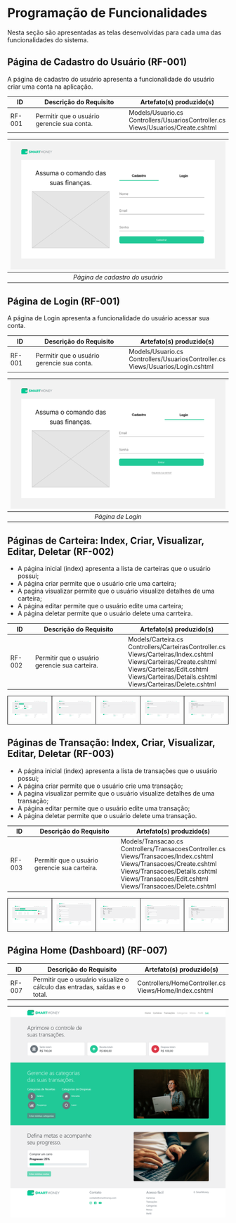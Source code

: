 # Programação de Funcionalidades

<!-- <span style="color:red">Pré-requisitos: <a href="2-Especificação do Projeto.md"> Especificação do Projeto</a></span>, <a href="3-Projeto de Interface.md"> Projeto de Interface</a>, <a href="4-Metodologia.md"> Metodologia</a>, <a href="3-Projeto de Interface.md"> Projeto de Interface</a>, <a href="5-Arquitetura da Solução.md"> Arquitetura da Solução</a> -->

<!-- Implementação do sistema descrita por meio dos requisitos funcionais e/ou não funcionais. Deve relacionar os requisitos atendidos com os artefatos criados (código fonte), deverão apresentadas as instruções para acesso e verificação da implementação que deve estar funcional no ambiente de hospedagem.

Por exemplo: a tabela a seguir deverá ser preenchida considerando os artefatos desenvolvidos. -->

Nesta seção são apresentadas as telas desenvolvidas para cada uma das funcionalidades 
do sistema. <!--  O respectivo endereço (URL) e outras orientações de acesso são são -->
<!-- apresentadas na sequência. -->

## Página de Cadastro do Usuário (RF-001)

A página de cadastro do usuário apresenta a funcionalidade do usuário criar uma conta na aplicação.

|ID    | Descrição do Requisito  | Artefato(s) produzido(s) |
|------|-----------------------------------------|----|
|RF-001| Permitir que o usuário gerencie sua conta. | Models/Usuario.cs <br>Controllers/UsuariosController.cs <br>Views/Usuarios/Create.cshtml | 

| ![Página de cadastro do usuário](./img/wireframes/0-cadastro.png "Página de cadastro do usuário") |
| :---------------------------------------------------------------------------------------: |
|                                     *Página de cadastro do usuário*                      |

## Página de Login (RF-001)

A página de Login apresenta a funcionalidade do usuário acessar sua conta.

|ID    | Descrição do Requisito  | Artefato(s) produzido(s) |
|------|-----------------------------------------|----|
|RF-001| Permitir que o usuário gerencie sua conta. | Models/Usuario.cs <br>Controllers/UsuariosController.cs <br>Views/Usuarios/Login.cshtml | 

| ![Página de Login](./img/wireframes/1-login.png "Página de Login") |
| :---------------------------------------------------------------------------------------: |
|                                     *Página de Login*                      |

## Páginas de Carteira: Index, Criar, Visualizar, Editar, Deletar (RF-002)

* A página inicial (index) apresenta a lista de carteiras que o usuário possui;
* A página criar permite que o usuário crie uma carteira;
* A pagina visualizar permite que o usuário visualize detalhes de uma carteira;
* A página editar permite que o usuário edite uma carteira;
* A página deletar permite que o usuário delete uma carrteira.

|ID    | Descrição do Requisito  | Artefato(s) produzido(s) |
|------|-----------------------------------------|----|
|RF-002| Permitir que o usuário gerencie sua carteira. |Models/Carteira.cs <br>Controllers/CarteirasController.cs <br>Views/Carteiras/Index.cshtml <br>Views/Carteiras/Create.cshtml <br>Views/Carteiras/Edit.cshtml <br>Views/Carteiras/Details.cshtml <br>Views/Carteiras/Delete.cshtml|


<table style="border-collapse: collapse;">
   <tr>
    <td style="border: 1px solid black; padding: 10px;">
      <img src="./img/telas/tela-carteira.png" alt="" style="max-width: 100%; height: auto;">
    </td>
    <td style="border: 1px solid black; padding: 10px;">
      <img src="./img/telas/tela-carteira-criar.png" alt="" style="max-width: 100%; height: auto;">
    </td>
    <td style="border: 1px solid black; padding: 10px;">
      <img src="./img/telas/tela-carteira-detalhes.png" alt="" style="max-width: 100%; height: auto;">
    </td>
    <td style="border: 1px solid black; padding: 10px;">
      <img src="./img/telas/tela-carteira-editar.png" alt="" style="max-width: 100%; height: auto;">
    </td>
    <td style="border: 1px solid black; padding: 10px;">
      <img src="./img/telas/tela-carteira-deletar.png" alt="" style="max-width: 100%; height: auto;">
    </td>
  </tr>
</table>

## Páginas de Transação: Index, Criar, Visualizar, Editar, Deletar (RF-003)

* A página inicial (index) apresenta a lista de transações que o usuário possui;
* A página criar permite que o usuário crie uma transação;
* A pagina visualizar permite que o usuário visualize detalhes de uma transação;
* A página editar permite que o usuário edite uma transação;
* A página deletar permite que o usuário delete uma transação.

|ID    | Descrição do Requisito  | Artefato(s) produzido(s) |
|------|-----------------------------------------|----|
|RF-003| Permitir que o usuário gerencie sua carteira. |Models/Transacao.cs <br>Controllers/TransacoesController.cs <br>Views/Transacoes/Index.cshtml <br>Views/Transacoes/Create.cshtml <br>Views/Transacoes/Details.cshtml <br>Views/Transacoes/Edit.cshtml <br>Views/Transacoes/Delete.cshtml  | 


<table style="border-collapse: collapse;">
   <tr>
    <td style="border: 1px solid black; padding: 10px;">
      <img src="./img/telas/tela-transacoes.png" alt="" style="max-width: 100%; height: auto;">
    </td>
    <td style="border: 1px solid black; padding: 10px;">
      <img src="./img/telas/tela-transacoes-criar.png" alt="" style="max-width: 100%; height: auto;">
    </td>
    <td style="border: 1px solid black; padding: 10px;">
      <img src="./img/telas/tela-transacoes-detalhes.png" alt="" style="max-width: 100%; height: auto;">
    </td>
    <td style="border: 1px solid black; padding: 10px;">
      <img src="./img/telas/tela-transacoes-editar.png" alt="" style="max-width: 100%; height: auto;">
    </td>
    <td style="border: 1px solid black; padding: 10px;">
      <img src="./img/telas/tela-transacoes-deletar.png" alt="" style="max-width: 100%; height: auto;">
    </td>
  </tr>
</table>

## Página Home (Dashboard) (RF-007)

|ID    | Descrição do Requisito  | Artefato(s) produzido(s) |
|------|-----------------------------------------|----|
|RF-007| Permitir que o usuário visualize o cálculo das entradas, saídas e o total.| Controllers/HomeController.cs <br>Views/Home/Index.cshtml | 

| ![Página Home](./img/telas/tela-dashboard.png "Página Home") |
| :---------------------------------------------------------------------------------------: |

<!-- # Instruções de acesso

Não deixe de informar o link onde a aplicação estiver disponível para acesso (por exemplo: https://adota-pet.herokuapp.com/src/index.html).

Se houver usuário de teste, o login e a senha também deverão ser informados aqui (por exemplo: usuário - admin / senha - admin).

O link e o usuário/senha descritos acima são apenas exemplos de como tais informações deverão ser apresentadas.

> **Links Úteis**:
>
> - [Trabalhando com HTML5 Local Storage e JSON](https://www.devmedia.com.br/trabalhando-com-html5-local-storage-e-json/29045)
> - [JSON Tutorial](https://www.w3resource.com/JSON)
> - [JSON Data Set Sample](https://opensource.adobe.com/Spry/samples/data_region/JSONDataSetSample.html)
> - [JSON - Introduction (W3Schools)](https://www.w3schools.com/js/js_json_intro.asp)
> - [JSON Tutorial (TutorialsPoint)](https://www.tutorialspoint.com/json/index.htm) -->
